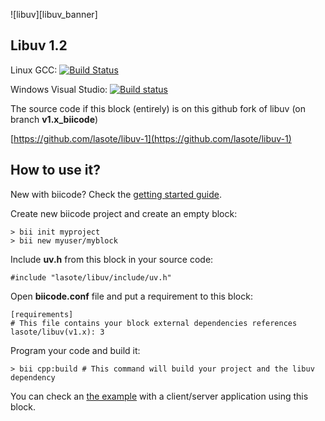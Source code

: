 ![libuv][libuv_banner]

## Libuv 1.2

Linux GCC:
[![Build Status](https://travis-ci.org/lasote/libuv-1.svg?branch=v1.x_biicode)](https://travis-ci.org/lasote/libuv-1)


Windows Visual Studio:
[![Build status](https://ci.appveyor.com/api/projects/status/th4i98wk3jkrfuvg?svg=true)](https://ci.appveyor.com/project/lasote/libuv-1)


The source code if this block (entirely) is on this github fork of libuv (on branch **v1.x_biicode**)

[https://github.com/lasote/libuv-1](https://github.com/lasote/libuv-1)

## How to use it?

New with biicode? Check the [getting started guide](http://docs.biicode.com/c++/gettingstarted.html).

Create new biicode project and create an empty block:
    
    > bii init myproject
    > bii new myuser/myblock


Include **uv.h** from this block in your source code:

    #include "lasote/libuv/include/uv.h"


Open **biicode.conf** file and put a requirement to this block:

    [requirements]
    # This file contains your block external dependencies references
    lasote/libuv(v1.x): 3


Program your code and build it: 

    > bii cpp:build # This command will build your project and the libuv dependency


You can check an [the example](http://www.biicode.com/examples/examples/libuv/v1.0) with a client/server application using this block.


